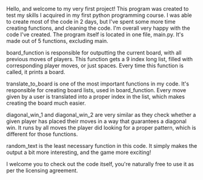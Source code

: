Hello, and welcome to my very first project! This program was created to test my skills I acquired
in my first python programming course. I was able to create most of the code in 2 days, but I've spent some more time creating functions, and cleaning the code. I'm overall very happy with the code
I've created. The program itself is located in one file, main.py. It's made out of 5 functions, excluding main.

board_function is responsible for outputting the current board, with all previous moves of players. This function gets a 9 index long list, filled with corresponding player moves, or just spaces.
Every time this function is called, it prints a board.

translate_to_board is one of the most important functions in my code. It's responsible for creating board lists, used in board_function. Every move given by a user is translated into a proper index
in the list, which makes creating the board much easier.

diagonal_win_1 and diagonal_win_2 are very similar as they check whether a given player has placed their moves in a way that guarantees a diagonal win. It runs by all moves the player did
looking for a proper pattern, which is different for those functions.

 random_text is the least necessary function in this code. It simply makes the output a bit more interesting, and the game more exciting!
 
 I welcome you to check out the code itself, you're naturally free to use it as per the licensing agreement.

